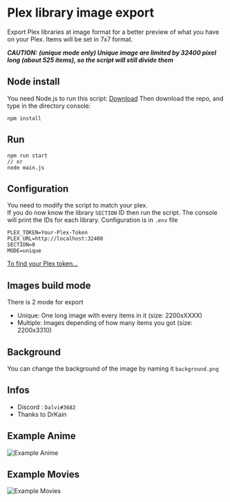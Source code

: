 # Plex library image export
Export Plex libraries at image format for a better preview of what you have on your Plex.
Items will be set in 7x7 format.

***CAUTION: (unique mode only) Unique image are limited by 32400 pixel long (about 525 items), so the script will still divide them***

## Node install
You need Node.js to run this script: [Download](https://nodejs.org/en/download/)
Then download the repo,
and type in the directory console:
```
npm install
```

## Run
```
npm run start
// or
node main.js
```

## Configuration
You need to modify the script to match your plex.  
If you do now know the library `SECTION` ID then run the script. The console will print the IDs for each library.
Configuration is in `.env` file
```
PLEX_TOKEN=Your-Plex-Token
PLEX_URL=http://localhost:32400
SECTION=0
MODE=unique
```
[To find your Plex token...](https://support.plex.tv/articles/204059436-finding-an-authentication-token-x-plex-token/)

## Images build mode
There is 2 mode for export
- Unique: One long image with every items in it (size: 2200xXXXX)
- Multiple: Images depending of how many items you got (size: 2200x3310)

## Background
You can change the background of the image by naming it `background.png`

## Infos
- Discord : `Dalvi#3682`
- Thanks to DrKain

## Example Anime
![Example Anime](https://i.imgur.com/zFthiLW.jpg)

## Example Movies
![Example Movies](https://i.imgur.com/hEk9YZQ.jpg)

